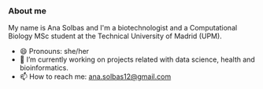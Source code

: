 ### About me 
My name is Ana Solbas and I'm a biotechnologist and a Computational Biology MSc student at the Technical University of Madrid (UPM).  
- 😄 Pronouns: she/her
- 🔭 I’m currently working on projects related with data science, health and bioinformatics.
- 📫 How to reach me: ana.solbas12@gmail.com


<!--
**asolbas/asolbas** is a ✨ _special_ ✨ repository because its `README.md` (this file) appears on your GitHub profile.

Here are some ideas to get you started:

- 🔭 I’m currently working on ...
- 🌱 I’m currently learning ...
- 👯 I’m looking to collaborate on ...
- 🤔 I’m looking for help with ...
- 💬 Ask me about ...
- 📫 How to reach me: ...
- 😄 Pronouns: ...
- ⚡ Fun fact: ...
-->

